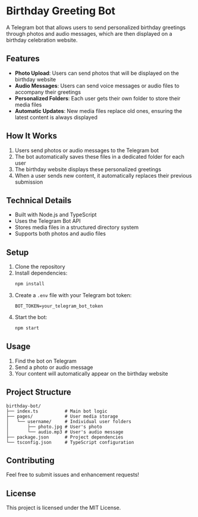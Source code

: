 # Birthday Greeting Bot

A Telegram bot that allows users to send personalized birthday greetings through photos and audio messages, which are then displayed on a birthday celebration website.

## Features

- **Photo Upload**: Users can send photos that will be displayed on the birthday website
- **Audio Messages**: Users can send voice messages or audio files to accompany their greetings
- **Personalized Folders**: Each user gets their own folder to store their media files
- **Automatic Updates**: New media files replace old ones, ensuring the latest content is always displayed

## How It Works

1. Users send photos or audio messages to the Telegram bot
2. The bot automatically saves these files in a dedicated folder for each user
3. The birthday website displays these personalized greetings
4. When a user sends new content, it automatically replaces their previous submission

## Technical Details

- Built with Node.js and TypeScript
- Uses the Telegram Bot API
- Stores media files in a structured directory system
- Supports both photos and audio files

## Setup

1. Clone the repository
2. Install dependencies:
   ```bash
   npm install
   ```
3. Create a `.env` file with your Telegram bot token:
   ```
   BOT_TOKEN=your_telegram_bot_token
   ```
4. Start the bot:
   ```bash
   npm start
   ```

## Usage

1. Find the bot on Telegram
2. Send a photo or audio message
3. Your content will automatically appear on the birthday website

## Project Structure

```
birthday-bot/
├── index.ts          # Main bot logic
├── pages/            # User media storage
│   └── username/     # Individual user folders
│       ├── photo.jpg # User's photo
│       └── audio.mp3 # User's audio message
├── package.json      # Project dependencies
└── tsconfig.json     # TypeScript configuration
```

## Contributing

Feel free to submit issues and enhancement requests!

## License

This project is licensed under the MIT License. 
